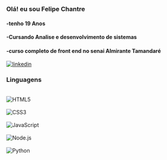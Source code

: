 ### Olá! eu sou Felipe Chantre
#### -tenho 19 Anos
#### -Cursando Analise e desenvolvimento de sistemas 
#### -curso completo de front end no senai Almirante Tamandaré

[![linkedin](https://img.shields.io/badge/LinkedIn-0077B5?style=for-the-badge&logo=linkedin&logoColor=white) ](https://www.linkedin.com/feed/?trk=sem-ga_campid.12619604099_asid.148548608796_crid.656532769092_kw.linked_d.c_tid.kwd-103941963_n.g_mt.e_geo.9100153)

### Linguagens

<div sytle="display: inline-block"><br>
    <img aling= "center" alt = "HTML5" src="https://img.shields.io/badge/HTML5-E34F26?style=for-the-badge&logo=html5&logoColor=white">
</div>
<div sytle="display: inline-block"><br>
    <img aling= "center" alt = "CSS3" src="https://img.shields.io/badge/CSS-239120?&style=for-the-badge&logo=css3&logoColor=white">
</div>
<div sytle="display: inline-block"><br>
    <img aling= "center" alt = "JavaScript" src="https://img.shields.io/badge/JavaScript-F7DF1E?style=for-the-badge&logo=javascript&logoColor=black">
</div>
<div sytle="display: inline-block"><br>
    <img aling= "center" alt = "Node.js" src="https://img.shields.io/badge/Node.js-43853D?style=for-the-badge&logo=node.js&logoColor=white">
</div>
<div sytle="display: inline-block"><br>
    <img aling= "center" alt = "Python" src="https://img.shields.io/badge/Python-14354C?style=for-the-badge&logo=python&logoColor=white">
</div>
